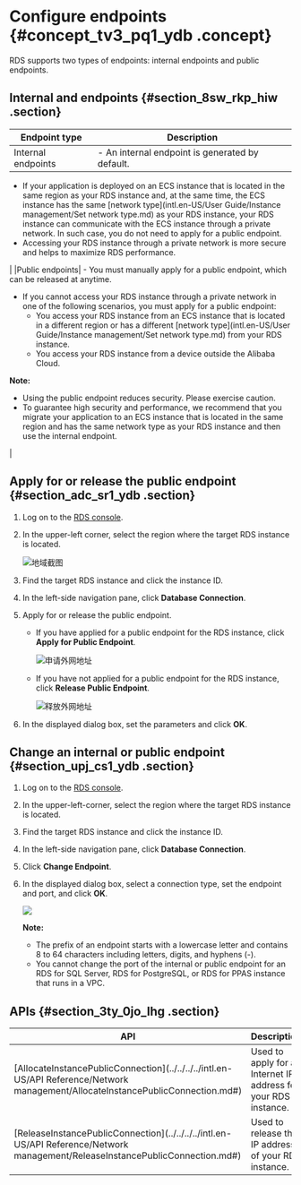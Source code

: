 # Configure endpoints {#concept_tv3_pq1_ydb .concept}

RDS supports two types of endpoints: internal endpoints and public endpoints.

## Internal and endpoints {#section_8sw_rkp_hiw .section}

|Endpoint type|Description|
|-------------|-----------|
|Internal endpoints| -   An internal endpoint is generated by default.
-   If your application is deployed on an ECS instance that is located in the same region as your RDS instance and, at the same time, the ECS instance has the same [network type](intl.en-US/User Guide/Instance management/Set network type.md) as your RDS instance, your RDS instance can communicate with the ECS instance through a private network. In such case, you do not need to apply for a public endpoint.
-   Accessing your RDS instance through a private network is more secure and helps to maximize RDS performance.

 |
|Public endpoints| -   You must manually apply for a public endpoint, which can be released at anytime.
-   If you cannot access your RDS instance through a private network in one of the following scenarios, you must apply for a public endpoint:
    -   You access your RDS instance from an ECS instance that is located in a different region or has a different [network type](intl.en-US/User Guide/Instance management/Set network type.md) from your RDS instance.
    -   You access your RDS instance from a device outside the Alibaba Cloud.

 **Note:** 

-   Using the public endpoint reduces security. Please exercise caution.
-   To guarantee high security and performance, we recommend that you migrate your application to an ECS instance that is located in the same region and has the same network type as your RDS instance and then use the internal endpoint.

 |

## Apply for or release the public endpoint {#section_adc_sr1_ydb .section}

1.  Log on to the [RDS console](https://rds.console.aliyun.com/).
2.  In the upper-left corner, select the region where the target RDS instance is located.

    ![地域截图](http://static-aliyun-doc.oss-cn-hangzhou.aliyuncs.com/assets/img/7882/156704529237169_en-US.png)

3.  Find the target RDS instance and click the instance ID.
4.  In the left-side navigation pane, click **Database Connection**.
5.  Apply for or release the public endpoint.
    -   If you have applied for a public endpoint for the RDS instance, click **Apply for Public Endpoint**.

        ![申请外网地址](http://static-aliyun-doc.oss-cn-hangzhou.aliyuncs.com/assets/img/7945/156704529211667_en-US.png)

    -   If you have not applied for a public endpoint for the RDS instance, click **Release Public Endpoint**.

        ![释放外网地址](http://static-aliyun-doc.oss-cn-hangzhou.aliyuncs.com/assets/img/7945/15670452933993_en-US.png)

6.  In the displayed dialog box, set the parameters and click **OK**.

## Change an internal or public endpoint {#section_upj_cs1_ydb .section}

1.  Log on to the [RDS console](https://rds.console.aliyun.com/).
2.  In the upper-left-corner, select the region where the target RDS instance is located.
3.  Find the target RDS instance and click the instance ID.
4.  In the left-side navigation pane, click **Database Connection**.
5.  Click **Change Endpoint**.
6.  In the displayed dialog box, select a connection type, set the endpoint and port, and click **OK**.

    ![](http://static-aliyun-doc.oss-cn-hangzhou.aliyuncs.com/assets/img/7945/15670452933992_en-US.png)

    **Note:** 

    -   The prefix of an endpoint starts with a lowercase letter and contains 8 to 64 characters including letters, digits, and hyphens \(-\).
    -   You cannot change the port of the internal or public endpoint for an RDS for SQL Server, RDS for PostgreSQL, or RDS for PPAS instance that runs in a VPC.

## APIs {#section_3ty_0jo_lhg .section}

|API|Description|
|---|-----------|
|[AllocateInstancePublicConnection](../../../../intl.en-US/API Reference/Network management/AllocateInstancePublicConnection.md#)|Used to apply for an Internet IP address for your RDS instance.|
|[ReleaseInstancePublicConnection](../../../../intl.en-US/API Reference/Network management/ReleaseInstancePublicConnection.md#)|Used to release the IP address of your RDS instance.|

